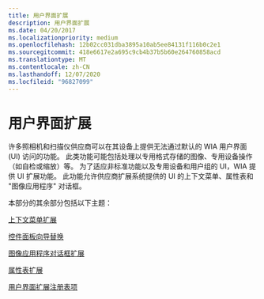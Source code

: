 ```yaml
---
title: 用户界面扩展
description: 用户界面扩展
ms.date: 04/20/2017
ms.localizationpriority: medium
ms.openlocfilehash: 12b02cc031dba3895a10ab5ee84131f116b0c2e1
ms.sourcegitcommit: 418e6617e2a695c9cb4b37b5b60e264760858acd
ms.translationtype: MT
ms.contentlocale: zh-CN
ms.lasthandoff: 12/07/2020
ms.locfileid: "96827099"
---
```

# <a name="user-interface-extensions"></a>用户界面扩展





许多照相机和扫描仪供应商可以在其设备上提供无法通过默认的 WIA 用户界面 (UI) 访问的功能。 此类功能可能包括处理以专用格式存储的图像、专用设备操作（如自检或缩放）等。 为了适应非标准功能以及专用设备和用户组的 UI，WIA 提供 UI 扩展功能。 此功能允许供应商扩展系统提供的 UI 的上下文菜单、属性表和 "图像应用程序" 对话框。

本部分的其余部分包括以下主题：

[上下文菜单扩展](context-menu-extensions.md)

[控件面板向导替换](control-panel-wizard-replacement.md)

[图像应用程序对话框扩展](image-application-dialog-extensions.md)

[属性表扩展](property-sheet-extensions.md)

[用户界面扩展注册表项](user-interface-extension-registry-entries.md)

 

 




